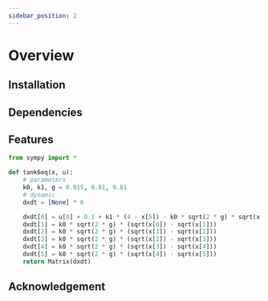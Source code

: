 ```yaml
---
sidebar_position: 2
---
```


# Overview

## Installation

## Dependencies

## Features

```python
from sympy import *

def tank6eq(x, u):
    # parameters
    k0, k1, g = 0.015, 0.01, 9.81
    # dynamic
    dxdt = [None] * 6

    dxdt[0] = u[0] + 0.1 + k1 * (4 - x[5]) - k0 * sqrt(2 * g) * sqrt(x[0])
    dxdt[1] = k0 * sqrt(2 * g) * (sqrt(x[0]) - sqrt(x[1]))
    dxdt[2] = k0 * sqrt(2 * g) * (sqrt(x[1]) - sqrt(x[2]))
    dxdt[3] = k0 * sqrt(2 * g) * (sqrt(x[2]) - sqrt(x[3]))
    dxdt[4] = k0 * sqrt(2 * g) * (sqrt(x[3]) - sqrt(x[4]))
    dxdt[5] = k0 * sqrt(2 * g) * (sqrt(x[4]) - sqrt(x[5]))
    return Matrix(dxdt)
```

## Acknowledgement